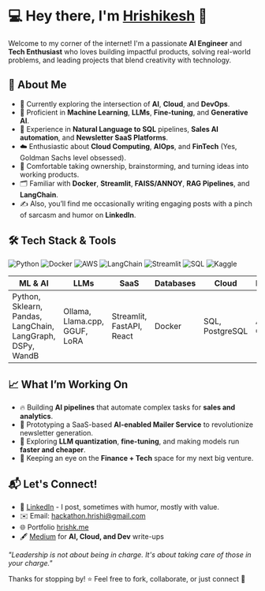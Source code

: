 # 💻 Hey there, I'm [Hrishikesh](https://www.hrishk.me/) 👋

Welcome to my corner of the internet! I'm a passionate **AI Engineer** and **Tech Enthusiast** who loves building impactful products, solving real-world problems, and leading projects that blend creativity with technology.

## 🚀 About Me

- 🔎 Currently exploring the intersection of **AI**, **Cloud**, and **DevOps**.
- 🤖 Proficient in **Machine Learning**, **LLMs**, **Fine-tuning**, and **Generative AI**.
- 💼 Experience in **Natural Language to SQL** pipelines, **Sales AI automation**, and **Newsletter SaaS Platforms**.
- ☁️ Enthusiastic about **Cloud Computing**, **AIOps**, and **FinTech** (Yes, Goldman Sachs level obsessed).
- 🔨 Comfortable taking ownership, brainstorming, and turning ideas into working products.
- 🗂️ Familiar with **Docker**, **Streamlit**, **FAISS/ANNOY**, **RAG Pipelines**, and **LangChain**.
- ✍️ Also, you’ll find me occasionally writing engaging posts with a pinch of sarcasm and humor on **LinkedIn**.



## 🛠 Tech Stack & Tools
![Python](https://img.shields.io/badge/Python-3776AB?style=for-the-badge&logo=python&logoColor=white)
![Docker](https://img.shields.io/badge/Docker-2496ED?style=for-the-badge&logo=docker&logoColor=white)
![AWS](https://img.shields.io/badge/AWS-232F3E?style=for-the-badge&logo=amazonaws&logoColor=white)
![LangChain](https://img.shields.io/badge/LangChain-FFA500?style=for-the-badge)
![Streamlit](https://img.shields.io/badge/Streamlit-FF4B4B?style=for-the-badge&logo=streamlit&logoColor=white)
![SQL](https://img.shields.io/badge/SQL-4479A1?style=for-the-badge&logo=postgresql&logoColor=white)
![Kaggle](https://img.shields.io/badge/Kaggle-20BEFF?style=for-the-badge&logo=kaggle&logoColor=white)

| ML & AI | LLMs | SaaS | Databases | Cloud | DevOps |
|--------|------|------|----------|-------|-------|
| Python, Sklearn, Pandas, LangChain, LangGraph, DSPy, WandB|Ollama, Llama.cpp, GGUF, LoRA | Streamlit, FastAPI, React | Docker | SQL, PostgreSQL | AWS, GCP | Git, Github, Linux |



## 📈 What I’m Working On
- 🔥 Building **AI pipelines** that automate complex tasks for **sales and analytics**.
- 📨 Prototyping a SaaS-based **AI-enabled Mailer Service** to revolutionize newsletter generation.
- 🧠 Exploring **LLM quantization**, **fine-tuning**, and making models run **faster and cheaper**.
- 💸 Keeping an eye on the **Finance + Tech** space for my next big venture.



## 📬 Let's Connect!
- 🔗 [LinkedIn](https://www.linkedin.com/in/hrishk/) - I post, sometimes with humor, mostly with value.
- ✉️ Email: hackathon.hrishi@gmail.com
- 🌐 Portfolio [hrishk.me](https://www.hrishk.me/)
- 🖋️ [Medium](https://medium.com/@hackathon.hrishi) for **AI, Cloud, and Dev** write-ups


_"Leadership is not about being in charge. It's about taking care of those in your charge."_  

Thanks for stopping by! ⭐ Feel free to fork, collaborate, or just connect 🚀
